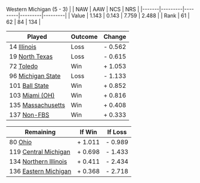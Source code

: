 Western Michigan (5 - 3)
|       |   NAW   |   AAW   |   NCS   |   NRS   |
|-------|---------|---------|---------|---------|
| Value |   1.143 |   0.143 |   7.759 |   2.488 |
| Rank  |      61 |      62 |      84 |     134 |

| Played                    | Outcome    |  Change  |
|---------------------------|------------|----------|
|  14 [Illinois              ](Illinois.md)| Loss       | -  0.562 |
|  19 [North Texas           ](NorthTexas.md)| Loss       | -  0.615 |
|  72 [Toledo                ](Toledo.md)| Win        | +  1.053 |
|  96 [Michigan State        ](MichiganState.md)| Loss       | -  1.133 |
| 101 [Ball State            ](BallState.md)| Win        | +  0.852 |
| 103 [Miami (OH)            ](MiamiOH.md)| Win        | +  0.816 |
| 135 [Massachusetts         ](Massachusetts.md)| Win        | +  0.408 |
| 137 [Non-FBS               ](NonFBS.md)| Win        | +  0.333 |

| Remaining                 |  If Win  |  If Loss |
|---------------------------|----------|----------|
|  80 [Ohio                  ](Ohio.md)| +  1.011 | -  0.989 |
| 119 [Central Michigan      ](CentralMichigan.md)| +  0.698 | -  1.433 |
| 134 [Northern Illinois     ](NorthernIllinois.md)| +  0.411 | -  2.434 |
| 136 [Eastern Michigan      ](EasternMichigan.md)| +  0.368 | -  2.718 |


